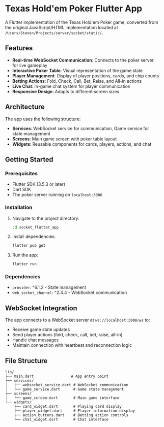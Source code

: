 # Texas Hold'em Poker Flutter App

A Flutter implementation of the Texas Hold'em Poker game, converted from the original JavaScript/HTML implementation located at `/Users/Steven/Projects/server/socket/static/`.

## Features

- **Real-time WebSocket Communication**: Connects to the poker server for live gameplay
- **Interactive Poker Table**: Visual representation of the game state
- **Player Management**: Display of player positions, cards, and chip counts
- **Betting Actions**: Fold, Check, Call, Bet, Raise, and All-in actions
- **Live Chat**: In-game chat system for player communication
- **Responsive Design**: Adapts to different screen sizes

## Architecture

The app uses the following structure:

- **Services**: WebSocket service for communication, Game service for state management
- **Screens**: Main game screen with poker table layout
- **Widgets**: Reusable components for cards, players, actions, and chat

## Getting Started

### Prerequisites

- Flutter SDK (3.5.3 or later)
- Dart SDK
- The poker server running on `localhost:3000`

### Installation

1. Navigate to the project directory:
   ```bash
   cd socket_flutter_app
   ```

2. Install dependencies:
   ```bash
   flutter pub get
   ```

3. Run the app:
   ```bash
   flutter run
   ```

### Dependencies

- `provider`: ^6.1.2 - State management
- `web_socket_channel`: ^2.4.4 - WebSocket communication

## WebSocket Integration

The app connects to a WebSocket server at `ws://localhost:3000/ws` to:
- Receive game state updates
- Send player actions (fold, check, call, bet, raise, all-in)
- Handle chat messages
- Maintain connection with heartbeat and reconnection logic

## File Structure

```
lib/
├── main.dart                 # App entry point
├── services/
│   ├── websocket_service.dart # WebSocket communication
│   └── game_service.dart      # Game state management
├── screens/
│   └── game_screen.dart       # Main game interface
└── widgets/
    ├── card_widget.dart       # Playing card display
    ├── player_widget.dart     # Player information display
    ├── action_buttons.dart    # Betting action controls
    └── chat_widget.dart       # Chat interface
```
